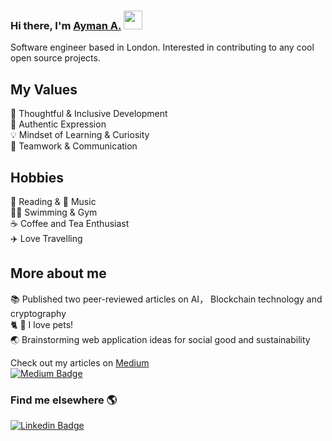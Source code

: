 ### Hi there, I'm  [Ayman A.](https://aymanx.io/)  <img src="https://media.giphy.com/media/hvRJCLFzcasrR4ia7z/giphy.gif" width="30px">
Software engineer based in London. Interested in contributing to any cool open source projects.

## My Values
🧠 Thoughtful & Inclusive Development   
💜 Authentic Expression   
💡 Mindset of Learning & Curiosity   
🙌 Teamwork & Communication 

## Hobbies 
📖 Reading & 🎵 Music  <br />
🏊‍♂️ Swimming & Gym  
☕️ Coffee and Tea Enthusiast      
✈️ Love Travelling      

## More about me
 
📚 Published two peer-reviewed articles on AI， Blockchain technology and cryptography  
🐈  🐶   I love pets!   
🌏 Brainstorming web application ideas for social good and sustainability   


Check out my articles on [Medium](https://aymanx.medium.com/)  
[![Medium Badge](https://img.shields.io/badge/Medium-12100E?style=for-the-badge&logo=medium&logoColor=white)](https://aymanx.medium.com/)   


### Find me elsewhere 🌎 

[![Linkedin Badge](https://img.shields.io/badge/-LinkedIn-blue?style=flat-square&logo=Linkedin&logoColor=white&link=https://www.linkedin.com/in/ayman-io/)](https://www.linkedin.com/in/ayman-io/)  


